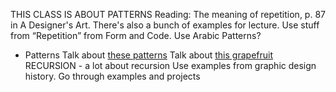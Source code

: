 THIS CLASS IS ABOUT PATTERNS
Reading: The meaning of repetition, p. 87 in A Designer's Art. There's also a bunch of examples for lecture.
Use stuff from “Repetition” from Form and Code.
Use Arabic Patterns?
- Patterns
Talk about [these patterns](http://www.itsnicethat.com/articles/andy-gilmore-2)
Talk about [this grapefruit](http://24.media.tumblr.com/tumblr_m3pk0fpD471r0i205o1_1280.jpg)
RECURSION - a lot about recursion
Use examples from graphic design history. Go through examples and projects